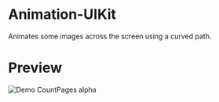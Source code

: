 # Animation-UIKit
Animates some images across the screen using a curved path. 

# Preview

![Demo CountPages alpha](https://j.gifs.com/lOZ4pg.gif)
